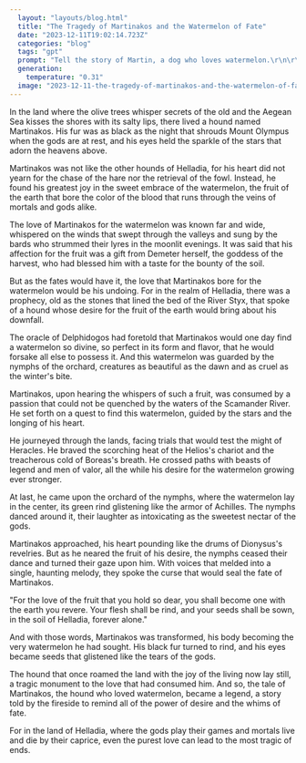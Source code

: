 ```yaml
---
  layout: "layouts/blog.html"
  title: "The Tragedy of Martinakos and the Watermelon of Fate"
  date: "2023-12-11T19:02:14.723Z"
  categories: "blog"
  tags: "gpt"
  prompt: "Tell the story of Martin, a dog who loves watermelon.\r\n\r\nThe story must be written in the story of a greek tragedy, having very greek names and events.\r\n\r\nInspiration: Homer"
  generation: 
    temperature: "0.31"
  image: "2023-12-11-the-tragedy-of-martinakos-and-the-watermelon-of-fate.webp"
---
```

In the land where the olive trees whisper secrets of the old and the Aegean Sea kisses the shores with its salty lips, there lived a hound named Martinakos. His fur was as black as the night that shrouds Mount Olympus when the gods are at rest, and his eyes held the sparkle of the stars that adorn the heavens above.

Martinakos was not like the other hounds of Helladia, for his heart did not yearn for the chase of the hare nor the retrieval of the fowl. Instead, he found his greatest joy in the sweet embrace of the watermelon, the fruit of the earth that bore the color of the blood that runs through the veins of mortals and gods alike.

The love of Martinakos for the watermelon was known far and wide, whispered on the winds that swept through the valleys and sung by the bards who strummed their lyres in the moonlit evenings. It was said that his affection for the fruit was a gift from Demeter herself, the goddess of the harvest, who had blessed him with a taste for the bounty of the soil.

But as the fates would have it, the love that Martinakos bore for the watermelon would be his undoing. For in the realm of Helladia, there was a prophecy, old as the stones that lined the bed of the River Styx, that spoke of a hound whose desire for the fruit of the earth would bring about his downfall.

The oracle of Delphidogos had foretold that Martinakos would one day find a watermelon so divine, so perfect in its form and flavor, that he would forsake all else to possess it. And this watermelon was guarded by the nymphs of the orchard, creatures as beautiful as the dawn and as cruel as the winter's bite.

Martinakos, upon hearing the whispers of such a fruit, was consumed by a passion that could not be quenched by the waters of the Scamander River. He set forth on a quest to find this watermelon, guided by the stars and the longing of his heart.

He journeyed through the lands, facing trials that would test the might of Heracles. He braved the scorching heat of the Helios's chariot and the treacherous cold of Boreas's breath. He crossed paths with beasts of legend and men of valor, all the while his desire for the watermelon growing ever stronger.

At last, he came upon the orchard of the nymphs, where the watermelon lay in the center, its green rind glistening like the armor of Achilles. The nymphs danced around it, their laughter as intoxicating as the sweetest nectar of the gods.

Martinakos approached, his heart pounding like the drums of Dionysus's revelries. But as he neared the fruit of his desire, the nymphs ceased their dance and turned their gaze upon him. With voices that melded into a single, haunting melody, they spoke the curse that would seal the fate of Martinakos.

"For the love of the fruit that you hold so dear, you shall become one with the earth you revere. Your flesh shall be rind, and your seeds shall be sown, in the soil of Helladia, forever alone."

And with those words, Martinakos was transformed, his body becoming the very watermelon he had sought. His black fur turned to rind, and his eyes became seeds that glistened like the tears of the gods.

The hound that once roamed the land with the joy of the living now lay still, a tragic monument to the love that had consumed him. And so, the tale of Martinakos, the hound who loved watermelon, became a legend, a story told by the fireside to remind all of the power of desire and the whims of fate.

For in the land of Helladia, where the gods play their games and mortals live and die by their caprice, even the purest love can lead to the most tragic of ends.
